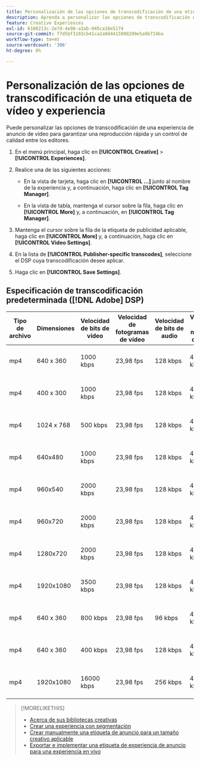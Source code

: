 ```yaml
---
title: Personalización de las opciones de transcodificación de una etiqueta de vídeo y experiencia
description: Aprenda a personalizar las opciones de transcodificación de una etiqueta de anuncio de vídeo.
feature: Creative Experiences
exl-id: 6100213c-2e7d-4e98-a3ab-045ca10e5174
source-git-commit: f7d5bf3193cb41ca2a0d4415998209e5a9b724ba
workflow-type: tm+mt
source-wordcount: '306'
ht-degree: 0%

---
```


# Personalización de las opciones de transcodificación de una etiqueta de vídeo y experiencia

Puede personalizar las opciones de transcodificación de una experiencia de anuncio de vídeo para garantizar una reproducción rápida y un control de calidad entre los editores.

1. En el menú principal, haga clic en **[!UICONTROL Creative]** > **[!UICONTROL Experiences]**.

1. Realice una de las siguientes acciones:

   * En la vista de tarjeta, haga clic en **[!UICONTROL ...]** junto al nombre de la experiencia y, a continuación, haga clic en **[!UICONTROL Tag Manager]**.

   * En la vista de tabla, mantenga el cursor sobre la fila, haga clic en **[!UICONTROL More]** y, a continuación, en **[!UICONTROL Tag Manager]**.

1. Mantenga el cursor sobre la fila de la etiqueta de publicidad aplicable, haga clic en **[!UICONTROL More]** y, a continuación, haga clic en **[!UICONTROL Video Settings]**.

1. En la lista de **[!UICONTROL Publisher-specific transcodes]**, seleccione el DSP cuya transcodificación desee aplicar.

1. Haga clic en **[!UICONTROL Save Settings]**.

## Especificación de transcodificación predeterminada ([!DNL Adobe] DSP)

| Tipo de archivo | Dimensiones | Velocidad de bits de vídeo | Velocidad de fotogramas de vídeo | Velocidad de bits de audio | Velocidad de muestreo de audio | Nivel de audio |
|---|---|---|---|---|---|---|
| mp4 | 640 x 360 | 1000 kbps | 23,98 fps | 128 kbps | 48,000 kHz | 24 LKFS (+/- 2 dB) |
| mp4 | 400 x 300 | 1000 kbps | 23,98 fps | 128 kbps | 48,000 kHz | 24 LKFS (+/- 2 dB) |
| mp4 | 1024 x 768 | 500 kbps | 23,98 fps | 128 kbps | 48,000 kHz | 24 LKFS (+/- 2 dB) |
| mp4 | 640x480 | 1000 kbps | 23,98 fps | 128 kbps | 48,000 kHz | 24 LKFS (+/- 2 dB) |
| mp4 | 960x540 | 2000 kbps | 23,98 fps | 128 kbps | 48,000 kHz | 24 LKFS (+/- 2 dB) |
| mp4 | 960x720 | 2000 kbps | 23,98 fps | 128 kbps | 48,000 kHz | 24 LKFS (+/- 2 dB) |
| mp4 | 1280x720 | 2000 kbps | 23,98 fps | 128 kbps | 48,000 kHz | 24 LKFS (+/- 2 dB) |
| mp4 | 1920x1080 | 3500 kbps | 23,98 fps | 128 kbps | 44,100 kHz | 24 LKFS (+/- 2 dB) |
| mp4 | 640 x 360 | 800 kbps | 23,98 fps | 96 kbps | 48,000 kHz | 24 LKFS (+/- 2 dB) |
| mp4 | 640 x 360 | 400 kbps | 23,98 fps | 128 kbps | 48,000 kHz | 24 LKFS (+/- 2 dB) |
| mp4 | 1920x1080 | 16000 kbps | 23,98 fps | 256 kbps | 48,000 kHz | 24 LKFS (+/- 2 dB) |

>[!MORELIKETHIS]
>
>* [Acerca de sus bibliotecas creativas](/help/creative/creative-libraries/creative-libraries-about.md)
>* [Crear una experiencia con segmentación](/help/creative/experiences/experience-create-targeting.md)
>* [Crear manualmente una etiqueta de anuncio para un tamaño creativo aplicable](experience-tag-create-manually.md)
>* [Exportar e implementar una etiqueta de experiencia de anuncio para una experiencia en vivo](experience-tag-export.md)
